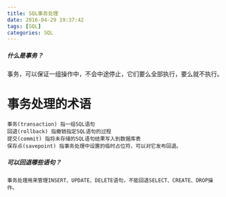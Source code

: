 ```yaml
---
title: SQL事务处理
date: 2016-04-29 19:37:42
tags: [SQL]
categories: SQL
---
```

##### 什么是事务？
事务，可以保证一组操作中，不会中途停止，它们要么全部执行，要么就不执行。

# 事务处理的术语
```
事务(transaction) 指一组SQL语句
回退(rollback) 指撤销指定SQL语句的过程
提交(commit) 指将未存储的SQL语句结果写入到数据库表
保存点(savepoint) 指事务处理中设置的临时占位符，可以对它发布回退。
```

##### 可以回退哪些语句？
```
事务处理用来管理INSERT、UPDATE、DELETE语句，不能回退SELECT、CREATE、DROP操作。
```